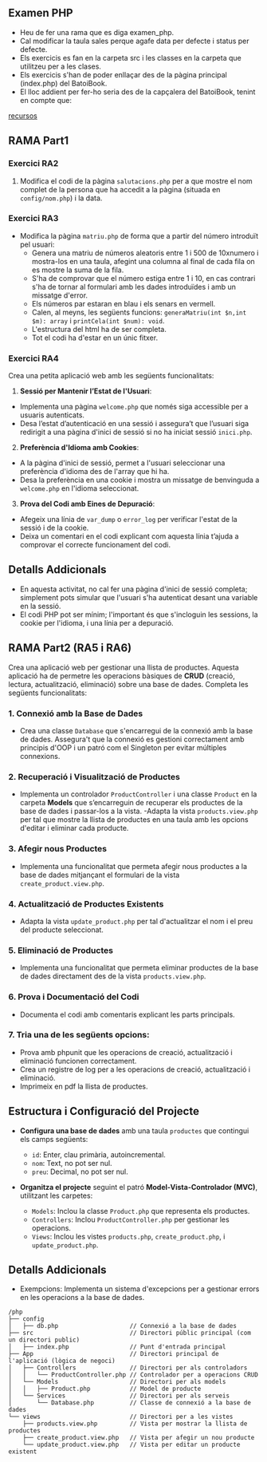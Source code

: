 ## Examen PHP

* Heu de fer una rama que es diga examen_php.
* Cal modificar la taula sales perque agafe data per defecte i status per defecte.
* Els exercicis es fan en la carpeta src i les classes en la carpeta que utilitzeu per a les clases.
* Els exercicis s'han de poder enllaçar des de la pàgina principal (index.php) del BatoiBook.
* El lloc addient per fer-ho seria des de la capçalera del BatoiBook, tenint en compte que:
   
[recursos](recursos/examen.zip) 

## RAMA Part1

### Exercici RA2   

1. Modifica el codi de la pàgina `salutacions.php` per a que mostre el nom complet de la persona que ha accedit a la pàgina (situada en `config/nom.php`) i la data.
 
   
### Exercici RA3  

* Modifica  la pàgina `matriu.php` de forma que a partir del número introduït pel usuari:
  * Genera una matriu de números aleatoris entre 1 i 500 de 10xnumero i mostra-los en una taula, afegint una columna al final de cada fila on es mostre la suma de la fila.
  * S'ha de comprovar que el número estiga entre 1 i 10, en cas contrari s'ha de tornar al formulari amb les dades introduïdes i amb un missatge d'error.
  * Els números par estaran en blau i els senars en vermell.
  * Calen, al meyns, les següents funcions: `generaMatriu(int $n,int $m): array` i `printCela(int $num): void`.
  * L'estructura del html ha de ser completa. 
  * Tot el codi ha d'estar en un únic fitxer.

 
### Exercici RA4 
 
Crea una petita aplicació web amb les següents funcionalitats:

1. **Sessió per Mantenir l’Estat de l'Usuari**:
  - Implementa una pàgina `welcome.php` que només siga accessible per a usuaris autenticats.
  - Desa l’estat d’autenticació en una sessió i assegura’t que l’usuari siga redirigit a una pàgina d'inici de sessió si no ha iniciat sessió `inici.php`.

2. **Preferència d'Idioma amb Cookies**:
  - A la pàgina d'inici de sessió, permet a l'usuari seleccionar una preferència d'idioma  des de l'array que hi ha.
  - Desa la preferència en una cookie i mostra un missatge de benvinguda a `welcome.php` en l'idioma seleccionat.

3. **Prova del Codi amb Eines de Depuració**:
  - Afegeix una línia de `var_dump` o `error_log` per verificar l'estat de la sessió i de la cookie.
  - Deixa un comentari en el codi explicant com aquesta línia t’ajuda a comprovar el correcte funcionament del codi.

## Detalls Addicionals
- En aquesta activitat, no cal fer una pàgina d'inici de sessió completa; simplement pots simular que l'usuari s'ha autenticat desant una variable en la sessió.
- El codi PHP pot ser mínim; l'important és que s'incloguin les sessions, la cookie per l'idioma, i una línia per a depuració.

## RAMA Part2 (RA5 i RA6) 
  
Crea una aplicació web per gestionar una llista de productes. Aquesta aplicació ha de permetre les operacions bàsiques de **CRUD** (creació, lectura, actualització, eliminació) sobre una base de dades. Completa les següents funcionalitats:

### 1. Connexió amb la Base de Dades
- Crea una classe `Database` que s'encarregui de la connexió amb la base de dades. Assegura't que la connexió es gestioni correctament amb principis d'OOP i un patró com el Singleton per evitar múltiples connexions.

### 2. Recuperació i Visualització de Productes
- Implementa un controlador `ProductController` i una classe `Product` en la carpeta **Models** que s’encarreguin de recuperar els productes de la base de dades i passar-los a la vista.
-Adapta la vista `products.view.php` per tal que mostre la llista de productes en una taula amb les opcions d'editar i eliminar cada producte.

### 3. Afegir nous Productes
- Implementa una funcionalitat que permeta afegir nous productes a la base de dades mitjançant el formulari de la vista `create_product.view.php`.
 
### 4. Actualització de Productes Existents
 - Adapta la vista `update_product.php` per tal d'actualitzar el nom i el preu del producte seleccionat.

### 5. Eliminació de Productes
- Implementa una funcionalitat que permeta eliminar productes de la base de dades directament des de la vista `products.view.php`.

### 6. Prova i Documentació del Codi
- Documenta el codi amb comentaris explicant les parts principals.

### 7. Tria una de les següents opcions:
  
- Prova amb phpunit que les operacions de creació, actualització i eliminació funcionen correctament.
- Crea un registre de log per a les operacions de creació, actualització i eliminació.
- Imprimeix en pdf la llista de productes.

## Estructura i Configuració del Projecte

- **Configura una base de dades** amb una taula `productes` que contingui els camps següents:
  - `id`: Enter, clau primària, autoincremental.
  - `nom`: Text, no pot ser nul.
  - `preu`: Decimal, no pot ser nul.

- **Organitza el projecte** seguint el patró **Model-Vista-Controlador (MVC)**, utilitzant les carpetes:
  - `Models`: Inclou la classe `Product.php` que representa els productes.
  - `Controllers`: Inclou `ProductController.php` per gestionar les operacions.
  - `Views`: Inclou les vistes `products.php`, `create_product.php`, i `update_product.php`.

## Detalls Addicionals

- Exempcions: Implementa un sistema d'excepcions per a gestionar errors en les operacions a la base de dades. 
  
```
/php
├── config
│   ├── db.php                    // Connexió a la base de dades 
├── src                           // Directori públic principal (com un directori public)
│   ├── index.php                 // Punt d'entrada principal 
├── App                           // Directori principal de l'aplicació (lògica de negoci)
│   ├── Controllers               // Directori per als controladors 
│   │   └── ProductController.php // Controlador per a operacions CRUD
│   └── Models                    // Directori per als models  
│   │   ├── Product.php           // Model de producte
│   └── Services                  // Directori per als serveis
│       └── Database.php          // Classe de connexió a la base de dades
└── views                         // Directori per a les vistes
    ├── products.view.php         // Vista per mostrar la llista de productes
    ├── create_product.view.php   // Vista per afegir un nou producte
    └── update_product.view.php   // Vista per editar un producte existent 
```
 